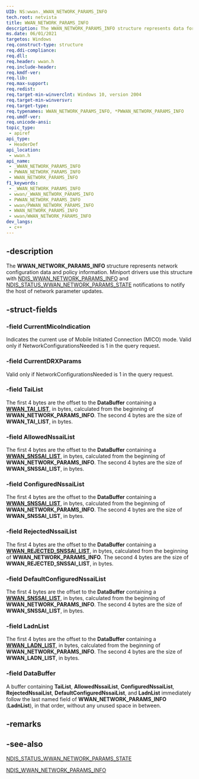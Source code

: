 ```yaml
---
UID: NS:wwan._WWAN_NETWORK_PARAMS_INFO
tech.root: netvista
title: WWAN_NETWORK_PARAMS_INFO
description: The WWAN_NETWORK_PARAMS_INFO structure represents data for NDIS_STATUS_WWAN_NETWORK_PARAMS_STATE notifications.
ms.date: 06/01/2021
targetos: Windows
req.construct-type: structure
req.ddi-compliance: 
req.dll: 
req.header: wwan.h
req.include-header: 
req.kmdf-ver: 
req.lib: 
req.max-support: 
req.redist: 
req.target-min-winverclnt: Windows 10, version 2004
req.target-min-winversvr: 
req.target-type: 
req.typenames: WWAN_NETWORK_PARAMS_INFO, *PWWAN_NETWORK_PARAMS_INFO
req.umdf-ver: 
req.unicode-ansi: 
topic_type:
 - apiref
api_type:
 - HeaderDef
api_location:
 - wwan.h
api_name:
 - _WWAN_NETWORK_PARAMS_INFO
 - PWWAN_NETWORK_PARAMS_INFO
 - WWAN_NETWORK_PARAMS_INFO
f1_keywords:
 - _WWAN_NETWORK_PARAMS_INFO
 - wwan/_WWAN_NETWORK_PARAMS_INFO
 - PWWAN_NETWORK_PARAMS_INFO
 - wwan/PWWAN_NETWORK_PARAMS_INFO
 - WWAN_NETWORK_PARAMS_INFO
 - wwan/WWAN_NETWORK_PARAMS_INFO
dev_langs:
 - c++
---
```


## -description

The **WWAN_NETWORK_PARAMS_INFO** structure represents network configuration data and policy information. Miniport drivers use this structure with [NDIS_WWAN_NETWORK_PARAMS_INFO](../ndiswwan/ns-ndiswwan-ndis_wwan_network_params_info.md) and [NDIS_STATUS_WWAN_NETWORK_PARAMS_STATE](/windows-hardware/drivers/network/ndis-status-wwan-network-params-state) notifications to notify the host of network parameter updates.

## -struct-fields

### -field CurrentMicoIndication

Indicates the current use of Mobile Initiated Connection (MICO) mode. Valid only if NetworkConfigurationsNeeded is 1 in the query request.

### -field CurrentDRXParams

Valid only if NetworkConfigurationsNeeded is 1 in the query request.

### -field TaiList

The first 4 bytes are the offset to the **DataBuffer** containing a [**WWAN_TAI_LIST**](ns-wwan-wwan_tai_list.md), in bytes, calculated from the beginning of **WWAN_NETWORK_PARAMS_INFO**. The second 4 bytes are the size of **WWAN_TAI_LIST**, in bytes.

### -field AllowedNssaiList

The first 4 bytes are the offset to the **DataBuffer** containing a [**WWAN_SNSSAI_LIST**](ns-wwan-wwan_snssai_list.md), in bytes, calculated from the beginning of **WWAN_NETWORK_PARAMS_INFO**. The second 4 bytes are the size of **WWAN_SNSSAI_LIST**, in bytes.

### -field ConfiguredNssaiList

The first 4 bytes are the offset to the **DataBuffer** containing a [**WWAN_SNSSAI_LIST**](ns-wwan-wwan_snssai_list.md), in bytes, calculated from the beginning of **WWAN_NETWORK_PARAMS_INFO**. The second 4 bytes are the size of **WWAN_SNSSAI_LIST**, in bytes.

### -field RejectedNssaiList

The first 4 bytes are the offset to the **DataBuffer** containing a [**WWAN_REJECTED_SNSSAI_LIST**](ns-wwan-wwan_rejected_snssai_list.md), in bytes, calculated from the beginning of **WWAN_NETWORK_PARAMS_INFO**. The second 4 bytes are the size of **WWAN_REJECTED_SNSSAI_LIST**, in bytes.

### -field DefaultConfiguredNssaiList

The first 4 bytes are the offset to the **DataBuffer** containing a [**WWAN_SNSSAI_LIST**](ns-wwan-wwan_snssai_list.md), in bytes, calculated from the beginning of **WWAN_NETWORK_PARAMS_INFO**. The second 4 bytes are the size of **WWAN_SNSSAI_LIST**, in bytes.

### -field LadnList

The first 4 bytes are the offset to the **DataBuffer** containing a [**WWAN_LADN_LIST**](ns-wwan-wwan_ladn_list.md), in bytes, calculated from the beginning of **WWAN_NETWORK_PARAMS_INFO**. The second 4 bytes are the size of **WWAN_LADN_LIST**, in bytes.

### -field DataBuffer

A buffer containing **TaiList**, **AllowedNssaiList**, **ConfiguredNssaiList**, **RejectedNssaiList**, **DefaultConfiguredNssaiList**, and **LadnList** immediately follow the last named field of **WWAN_NETWORK_PARAMS_INFO** (**LadnList**), in that order, without any unused space in between.

## -remarks

## -see-also

[NDIS_STATUS_WWAN_NETWORK_PARAMS_STATE](/windows-hardware/drivers/network/ndis-status-wwan-network-params-state)

[NDIS_WWAN_NETWORK_PARAMS_INFO](../ndiswwan/ns-ndiswwan-ndis_wwan_network_params_info.md)
